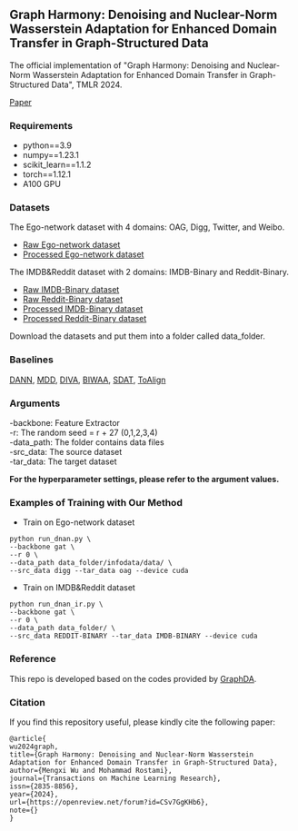 ## Graph Harmony: Denoising and Nuclear-Norm Wasserstein Adaptation for Enhanced Domain Transfer in Graph-Structured Data
The official implementation of "Graph Harmony: Denoising and Nuclear-Norm Wasserstein Adaptation for Enhanced Domain Transfer in Graph-Structured Data", TMLR 2024. 

[Paper](https://openreview.net/forum?id=CSv7GgKHb6)

### Requirements
* python==3.9
* numpy==1.23.1
* scikit_learn==1.1.2
* torch==1.12.1
* A100 GPU

### Datasets
The Ego-network dataset with 4 domains: OAG, Digg, Twitter, and Weibo.
* [Raw Ego-network dataset](https://github.com/xptree/DeepInf)
* [Processed Ego-network dataset](https://drive.google.com/drive/folders/1Kvd46c1TtbuL3-svUC2fkjPnwMOXy8wH?usp=sharing)

The IMDB&Reddit dataset with 2 domains: IMDB-Binary and Reddit-Binary.
* [Raw IMDB-Binary dataset](https://networkrepository.com/IMDB-BINARY.zip)
* [Raw Reddit-Binary dataset](https://networkrepository.com/REDDIT-BINARY.zip)
* [Processed IMDB-Binary dataset](https://drive.google.com/drive/folders/1Kvd46c1TtbuL3-svUC2fkjPnwMOXy8wH?usp=sharing)
* [Processed Reddit-Binary dataset](https://drive.google.com/drive/folders/1Kvd46c1TtbuL3-svUC2fkjPnwMOXy8wH?usp=sharing)

Download the datasets and put them into a folder called data_folder.
### Baselines
[DANN](https://www.jmlr.org/papers/volume17/15-239/15-239.pdf), [MDD](https://arxiv.org/abs/1904.05801), [DIVA](https://arxiv.org/abs/1905.10427), [BIWAA](https://ieeexplore.ieee.org/document/10030755), [SDAT](https://arxiv.org/abs/2206.08213), [ToAlign](https://arxiv.org/abs/2106.10812)

### Arguments
-backbone: Feature Extractor <br>
-r: The random seed = r + 27 (0,1,2,3,4)<br>
-data_path: The folder contains data files<br>
-src_data: The source dataset<br>
-tar_data: The target dataset<be>

**For the hyperparameter settings, please refer to the argument values.**

### Examples of Training with Our Method
- Train on Ego-network dataset
```bash=
python run_dnan.py \
--backbone gat \
--r 0 \
--data_path data_folder/infodata/data/ \ 
--src_data digg --tar_data oag --device cuda 
```

- Train on IMDB&Reddit dataset
```bash=
python run_dnan_ir.py \
--backbone gat \
--r 0 \
--data_path data_folder/ \
--src_data REDDIT-BINARY --tar_data IMDB-BINARY --device cuda
```


### Reference
This repo is developed based on the codes provided by [GraphDA](https://github.com/rynewu224/GraphDA).

### Citation

If you find this repository useful, please kindly cite the following paper:

```
@article{
wu2024graph,
title={Graph Harmony: Denoising and Nuclear-Norm Wasserstein Adaptation for Enhanced Domain Transfer in Graph-Structured Data},
author={Mengxi Wu and Mohammad Rostami},
journal={Transactions on Machine Learning Research},
issn={2835-8856},
year={2024},
url={https://openreview.net/forum?id=CSv7GgKHb6},
note={}
}
```

